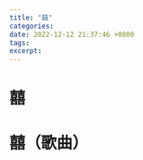 ```yaml
---
title: "囍"
categories: 
date: 2022-12-12 21:37:46 +0800
tags: 
excerpt: 
---
```




# 囍







# 囍（歌曲）









